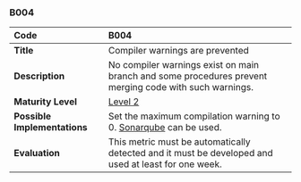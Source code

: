 ### B004

| **Code**           | **B004** |
| :--                | :--      |
| **Title**          | Compiler warnings are prevented |
| **Description**    | No compiler warnings exist on main branch and some procedures prevent merging code with such warnings. |
| **Maturity Level** | [Level 2](/levels#level-2) |
| **Possible Implementations** | Set the maximum compilation warning to 0. [Sonarqube](https://www.sonarqube.org/) can be used. |
| **Evaluation**     | This metric must be automatically detected and it must be developed and used at least for one week. |
